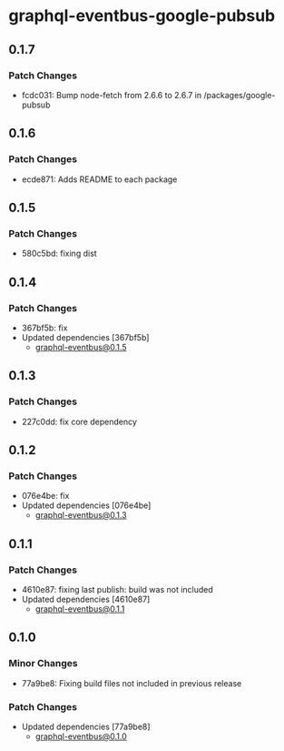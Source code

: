 # graphql-eventbus-google-pubsub

## 0.1.7

### Patch Changes

- fcdc031: Bump node-fetch from 2.6.6 to 2.6.7 in /packages/google-pubsub

## 0.1.6

### Patch Changes

- ecde871: Adds README to each package

## 0.1.5

### Patch Changes

- 580c5bd: fixing dist

## 0.1.4

### Patch Changes

- 367bf5b: fix
- Updated dependencies [367bf5b]
  - graphql-eventbus@0.1.5

## 0.1.3

### Patch Changes

- 227c0dd: fix core dependency

## 0.1.2

### Patch Changes

- 076e4be: fix
- Updated dependencies [076e4be]
  - graphql-eventbus@0.1.3

## 0.1.1

### Patch Changes

- 4610e87: fixing last publish: build was not included
- Updated dependencies [4610e87]
  - graphql-eventbus@0.1.1

## 0.1.0

### Minor Changes

- 77a9be8: Fixing build files not included in previous release

### Patch Changes

- Updated dependencies [77a9be8]
  - graphql-eventbus@0.1.0
